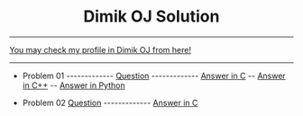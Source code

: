 <h1 align="center">Dimik OJ Solution </h1>

<hr>



[You may check my profile in Dimik OJ from here!](https://dimikoj.com/users/5231/FBA)

<hr>

 
- Problem 01 ------------- [Question](https://github.com/FahimFBA/dimikoj-solve/blob/main/Problem%2001/Question.md) ------------- [Answer in C](https://github.com/FahimFBA/dimikoj-solve/blob/main/Problem%2001/solve.c) -- [Answer in C++](https://github.com/FahimFBA/dimikoj-solve/blob/main/Problem%2001/solve.cpp) -- [Answer in Python](https://github.com/FahimFBA/dimikoj-solve/blob/main/Problem%2001/solve.py)

- Problem 02 [Question](https://github.com/FahimFBA/dimikoj-solve/blob/main/Problem%2002/Question.md) ------------- [Answer in C](https://github.com/FahimFBA/dimikoj-solve/blob/main/Problem%2002/solve.c)
